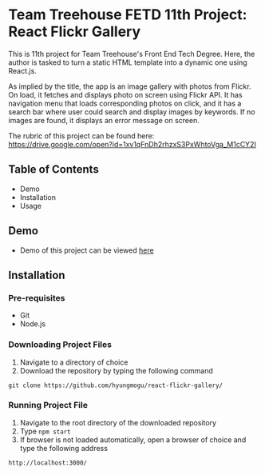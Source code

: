 # Team Treehouse FETD 11th Project: React Flickr Gallery

This is 11th project for Team Treehouse's Front End Tech Degree. Here, the author is tasked to turn a static HTML template into a dynamic one using React.js.

As implied by the title, the app is an image gallery with photos from Flickr. On load, it fetches and displays photo on screen using Flickr API. It has navigation menu that loads corresponding photos on click, and it has a search bar where user could search and display images by keywords. If no images are found, it displays an error message on screen. 

The rubric of this project can be found here: https://drive.google.com/open?id=1xv1qFnDh2rhzxS3PxWhtoVga_M1cCY2I   

## Table of Contents
- Demo
- Installation
- Usage


## Demo
- Demo of this project can be viewed [here](https://hyungmogu.github.com/react-flickr-gallery)

## Installation
### Pre-requisites
- Git
- Node.js

### Downloading Project Files
1. Navigate to a directory of choice
2. Download the repository by typing the following command
```
git clone https://github.com/hyungmogu/react-flickr-gallery/
```

### Running Project File
1. Navigate to the root directory of the downloaded repository
2. Type `npm start`
3. If browser is not loaded automatically, open a browser of choice and type the following address
```
http://localhost:3000/
```
